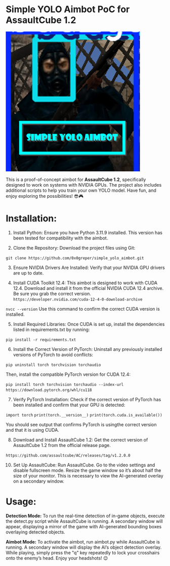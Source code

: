 # Simple YOLO Aimbot PoC for AssaultCube 1.2

![Logo](logo.png)

This is a proof-of-concept aimbot for **AssaultCube 1.2**, specifically designed to work on systems with NVIDIA GPUs. The project also includes additional scripts to help you train your own YOLO model. Have fun, and enjoy exploring the possibilities! 😎🎮

# Installation:
1. Install Python:
Ensure you have Python 3.11.9 installed. This version has been tested for compatibility with the aimbot.

2. Clone the Repository:
Download the project files using Git:

```git clone https://github.com/0x0greper/simple_yolo_aimbot.git```

3. Ensure NVIDIA Drivers Are Installed:
Verify that your NVIDIA GPU drivers are up to date.

4. Install CUDA Toolkit 12.4:
This aimbot is designed to work with CUDA 12.4. Download and install it from the official NVIDIA CUDA 12.4 archive. Be sure you grab the correct version. ```https://developer.nvidia.com/cuda-12-4-0-download-archive```

```nvcc --version```
Use this command to confirm the correct CUDA version is installed.

5. Install Required Libraries:
Once CUDA is set up, install the dependencies listed in requirements.txt by running:

```pip install -r requirements.txt```

6. Install the Correct Version of PyTorch:
Uninstall any previously installed versions of PyTorch to avoid conflicts:

```pip uninstall torch torchvision torchaudio```

Then, install the compatible PyTorch version for CUDA 12.4:

```pip install torch torchvision torchaudio --index-url https://download.pytorch.org/whl/cu118```

7. Verify PyTorch Installation:
Check if the correct version of PyTorch has been installed and confirm that your GPU is detected:


```import torch```
```print(torch.__version__)```
```print(torch.cuda.is_available())```

You should see output that confirms PyTorch is usingthe correct version and that it is using CUDA.

8. Download and Install AssaultCube 1.2:
Get the correct version of AssaultCube 1.2 from the official release page.

```https://github.com/assaultcube/AC/releases/tag/v1.2.0.0```

10. Set Up AssaultCube:
Run AssaultCube.
Go to the video settings and disable fullscreen mode.
Resize the game window so it’s about half the size of your monitor. This is necessary to view the AI-generated overlay on a secondary window.

# Usage:
**Detection Mode:**
To run the real-time detection of in-game objects, execute the detect.py script while AssaultCube is running. A secondary window will appear, displaying a mirror of the game with AI-generated bounding boxes overlaying detected objects.

**Aimbot Mode:**
To activate the aimbot, run aimbot.py while AssaultCube is running. A secondary window will display the AI’s object detection overlay. While playing, simply press the "q" key repeatedly to lock your crosshairs onto the enemy’s head. Enjoy your headshots! 😉

